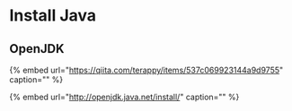# Install Java

## OpenJDK

{% embed url="https://qiita.com/terappy/items/537c069923144a9d9755" caption="" %}

{% embed url="http://openjdk.java.net/install/" caption="" %}

